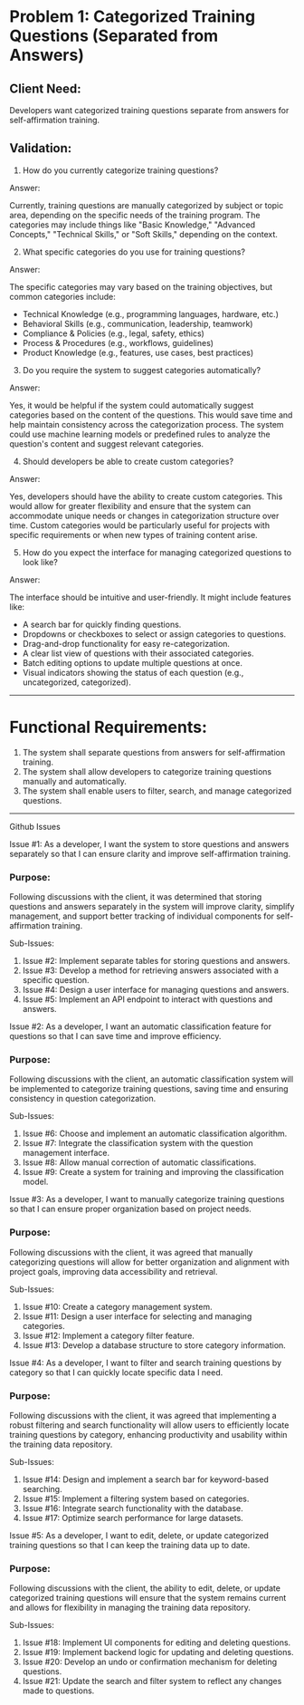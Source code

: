 # Problem 1: Categorized Training Questions (Separated from Answers)
## Client Need:
Developers want categorized training questions separate from answers for self-affirmation training.
## Validation:
1. How do you currently categorize training questions?

Answer:

Currently, training questions are manually categorized by subject or topic area, depending on the specific needs of the training program. The categories may include things like "Basic Knowledge," "Advanced Concepts," "Technical Skills," or "Soft Skills," depending on the context.

2. What specific categories do you use for training questions?

Answer:

The specific categories may vary based on the training objectives, but common categories include:
-	Technical Knowledge (e.g., programming languages, hardware, etc.)
-	Behavioral Skills (e.g., communication, leadership, teamwork)
-	Compliance & Policies (e.g., legal, safety, ethics)
-	Process & Procedures (e.g., workflows, guidelines)
-	Product Knowledge (e.g., features, use cases, best practices)

3. Do you require the system to suggest categories automatically?

Answer:

Yes, it would be helpful if the system could automatically suggest categories based on the content of the questions. This would save time and help maintain consistency across the categorization process. The system could use machine learning models or predefined rules to analyze the question's content and suggest relevant categories.

4. Should developers be able to create custom categories?

Answer:

Yes, developers should have the ability to create custom categories. This would allow for greater flexibility and ensure that the system can accommodate unique needs or changes in categorization structure over time. Custom categories would be particularly useful for projects with specific requirements or when new types of training content arise.

5. How do you expect the interface for managing categorized questions to look like?

Answer:

The interface should be intuitive and user-friendly. It might include features like:
-	A search bar for quickly finding questions.
-	Dropdowns or checkboxes to select or assign categories to questions.
-	Drag-and-drop functionality for easy re-categorization.
-	A clear list view of questions with their associated categories.
-	Batch editing options to update multiple questions at once.
-	Visual indicators showing the status of each question (e.g., uncategorized, categorized).
---
# Functional Requirements:
1.	The system shall separate questions from answers for self-affirmation training.
2.	The system shall allow developers to categorize training questions manually and automatically.
3.	The system shall enable users to filter, search, and manage categorized questions.
---
Github Issues

Issue #1: As a developer, I want the system to store questions and answers separately so that I can ensure clarity and improve self-affirmation training.

### Purpose:

Following discussions with the client, it was determined that storing questions and answers separately in the system will improve clarity, simplify management, and support better tracking of individual components for self-affirmation training.

Sub-Issues:
1.	Issue #2: Implement separate tables for storing questions and answers.
2.	Issue #3: Develop a method for retrieving answers associated with a specific question.
3.	Issue #4: Design a user interface for managing questions and answers.
4.	Issue #5: Implement an API endpoint to interact with questions and answers.

Issue #2: As a developer, I want an automatic classification feature for questions so that I can save time and improve efficiency.

### Purpose:

Following discussions with the client, an automatic classification system will be implemented to categorize training questions, saving time and ensuring consistency in question categorization.

Sub-Issues:
1.	Issue #6: Choose and implement an automatic classification algorithm.
2.	Issue #7: Integrate the classification system with the question management interface.
3.	Issue #8: Allow manual correction of automatic classifications.
4.	Issue #9: Create a system for training and improving the classification model.

Issue #3: As a developer, I want to manually categorize training questions so that I can ensure proper organization based on project needs.

### Purpose:

Following discussions with the client, it was agreed that manually categorizing questions will allow for better organization and alignment with project goals, improving data accessibility and retrieval.

Sub-Issues:
1.	Issue #10: Create a category management system.
2.	Issue #11: Design a user interface for selecting and managing categories.
3.	Issue #12: Implement a category filter feature.
4.	Issue #13: Develop a database structure to store category information.

Issue #4: As a developer, I want to filter and search training questions by category so that I can quickly locate specific data I need.

### Purpose:

Following discussions with the client, it was agreed that implementing a robust filtering and search functionality will allow users to efficiently locate training questions by category, enhancing productivity and usability within the training data repository.

Sub-Issues:
1.	Issue #14: Design and implement a search bar for keyword-based searching.
2.	Issue #15: Implement a filtering system based on categories.
3.	Issue #16: Integrate search functionality with the database.
4.	Issue #17: Optimize search performance for large datasets.

Issue #5: As a developer, I want to edit, delete, or update categorized training questions so that I can keep the training data up to date.

### Purpose:

Following discussions with the client, the ability to edit, delete, or update categorized training questions will ensure that the system remains current and allows for flexibility in managing the training data repository.

Sub-Issues:
1.	Issue #18: Implement UI components for editing and deleting questions.
2.	Issue #19: Implement backend logic for updating and deleting questions.
3.	Issue #20: Develop an undo or confirmation mechanism for deleting questions.
4.	Issue #21: Update the search and filter system to reflect any changes made to questions.
